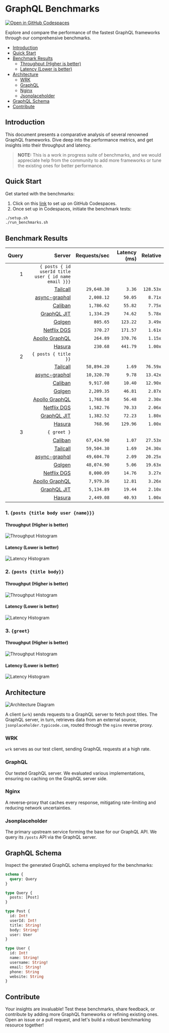 # GraphQL Benchmarks <!-- omit from toc -->

[![Open in GitHub Codespaces](https://github.com/codespaces/badge.svg)](https://codespaces.new/tailcallhq/graphql-benchmarks)

Explore and compare the performance of the fastest GraphQL frameworks through our comprehensive benchmarks.

- [Introduction](#introduction)
- [Quick Start](#quick-start)
- [Benchmark Results](#benchmark-results)
  - [Throughput (Higher is better)](#throughput-higher-is-better)
  - [Latency (Lower is better)](#latency-lower-is-better)
- [Architecture](#architecture)
  - [WRK](#wrk)
  - [GraphQL](#graphql)
  - [Nginx](#nginx)
  - [Jsonplaceholder](#jsonplaceholder)
- [GraphQL Schema](#graphql-schema)
- [Contribute](#contribute)

[Tailcall]: https://github.com/tailcallhq/tailcall
[Gqlgen]: https://github.com/99designs/gqlgen
[Apollo GraphQL]: https://github.com/apollographql/apollo-server
[Netflix DGS]: https://github.com/netflix/dgs-framework
[Caliban]: https://github.com/ghostdogpr/caliban
[async-graphql]: https://github.com/async-graphql/async-graphql
[Hasura]: https://github.com/hasura/graphql-engine
[GraphQL JIT]: https://github.com/zalando-incubator/graphql-jit

## Introduction

This document presents a comparative analysis of several renowned GraphQL frameworks. Dive deep into the performance metrics, and get insights into their throughput and latency.

> **NOTE:** This is a work in progress suite of benchmarks, and we would appreciate help from the community to add more frameworks or tune the existing ones for better performance.

## Quick Start

Get started with the benchmarks:

1. Click on this [link](https://codespaces.new/tailcallhq/graphql-benchmarks) to set up on GitHub Codespaces.
2. Once set up in Codespaces, initiate the benchmark tests:

```bash
./setup.sh
./run_benchmarks.sh
```

## Benchmark Results

<!-- PERFORMANCE_RESULTS_START -->

| Query | Server | Requests/sec | Latency (ms) | Relative |
|-------:|--------:|--------------:|--------------:|---------:|
| 1 | `{ posts { id userId title user { id name email }}}` |
|| [Tailcall] | `29,648.30` | `3.36` | `128.53x` |
|| [async-graphql] | `2,008.12` | `50.05` | `8.71x` |
|| [Caliban] | `1,786.62` | `55.82` | `7.75x` |
|| [GraphQL JIT] | `1,334.29` | `74.62` | `5.78x` |
|| [Gqlgen] | `805.65` | `123.22` | `3.49x` |
|| [Netflix DGS] | `370.27` | `171.57` | `1.61x` |
|| [Apollo GraphQL] | `264.89` | `370.76` | `1.15x` |
|| [Hasura] | `230.68` | `441.79` | `1.00x` |
| 2 | `{ posts { title }}` |
|| [Tailcall] | `58,894.20` | `1.69` | `76.59x` |
|| [async-graphql] | `10,320.70` | `9.78` | `13.42x` |
|| [Caliban] | `9,917.08` | `10.40` | `12.90x` |
|| [Gqlgen] | `2,209.35` | `46.81` | `2.87x` |
|| [Apollo GraphQL] | `1,768.58` | `56.48` | `2.30x` |
|| [Netflix DGS] | `1,582.76` | `70.33` | `2.06x` |
|| [GraphQL JIT] | `1,382.52` | `72.23` | `1.80x` |
|| [Hasura] | `768.96` | `129.96` | `1.00x` |
| 3 | `{ greet }` |
|| [Caliban] | `67,434.90` | `1.07` | `27.53x` |
|| [Tailcall] | `59,504.30` | `1.69` | `24.30x` |
|| [async-graphql] | `49,604.70` | `2.09` | `20.25x` |
|| [Gqlgen] | `48,074.90` | `5.06` | `19.63x` |
|| [Netflix DGS] | `8,000.09` | `14.76` | `3.27x` |
|| [Apollo GraphQL] | `7,979.36` | `12.81` | `3.26x` |
|| [GraphQL JIT] | `5,134.89` | `19.44` | `2.10x` |
|| [Hasura] | `2,449.08` | `40.93` | `1.00x` |

<!-- PERFORMANCE_RESULTS_END -->



### 1. `{posts {title body user {name}}}`
#### Throughput (Higher is better)

![Throughput Histogram](assets/req_sec_histogram1.png)

#### Latency (Lower is better)

![Latency Histogram](assets/latency_histogram1.png)

### 2. `{posts {title body}}`
#### Throughput (Higher is better)

![Throughput Histogram](assets/req_sec_histogram2.png)

#### Latency (Lower is better)

![Latency Histogram](assets/latency_histogram2.png)

### 3. `{greet}`
#### Throughput (Higher is better)

![Throughput Histogram](assets/req_sec_histogram3.png)

#### Latency (Lower is better)

![Latency Histogram](assets/latency_histogram3.png)

## Architecture

![Architecture Diagram](assets/architecture.png)

A client (`wrk`) sends requests to a GraphQL server to fetch post titles. The GraphQL server, in turn, retrieves data from an external source, `jsonplaceholder.typicode.com`, routed through the `nginx` reverse proxy.

### WRK

`wrk` serves as our test client, sending GraphQL requests at a high rate.

### GraphQL

Our tested GraphQL server. We evaluated various implementations, ensuring no caching on the GraphQL server side.

### Nginx

A reverse-proxy that caches every response, mitigating rate-limiting and reducing network uncertainties.

### Jsonplaceholder

The primary upstream service forming the base for our GraphQL API. We query its `/posts` API via the GraphQL server.

## GraphQL Schema

Inspect the generated GraphQL schema employed for the benchmarks:

```graphql
schema {
  query: Query
}

type Query {
  posts: [Post]
}

type Post {
  id: Int!
  userId: Int!
  title: String!
  body: String!
  user: User
}

type User {
  id: Int!
  name: String!
  username: String!
  email: String!
  phone: String
  website: String
}
```

## Contribute

Your insights are invaluable! Test these benchmarks, share feedback, or contribute by adding more GraphQL frameworks or refining existing ones. Open an issue or a pull request, and let's build a robust benchmarking resource together!
